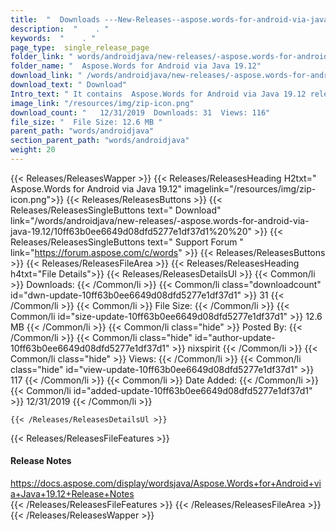 ```yaml
---
title:  "  Downloads ---New-Releases--aspose.words-for-android-via-java-19.12 . " 
description:  "    . " 
keywords:  "    . " 
page_type:  single_release_page
folder_link: " words/androidjava/new-releases/-aspose.words-for-android-via-java-19.12/"
folder_name: "  Aspose.Words for Android via Java 19.12"
download_link: " /words/androidjava/new-releases/-aspose.words-for-android-via-java-19.12/10ff63b0ee6649d08dfd5277e1df37d1"
download_text: " Download"
Intro_text: " It contains  Aspose.Words for Android via Java 19.12 release."
image_link: "/resources/img/zip-icon.png"
download_count: "   12/31/2019  Downloads: 31  Views: 116"
file_size: "  File Size: 12.6 MB "
parent_path: "words/androidjava"
section_parent_path: "words/androidjava"
weight: 20 
---
```


{{< Releases/ReleasesWapper >}}
  {{< Releases/ReleasesHeading H2txt="  Aspose.Words for Android via Java 19.12" imagelink="/resources/img/zip-icon.png">}}
  {{< Releases/ReleasesButtons >}}
    {{< Releases/ReleasesSingleButtons text=" Download" link="/words/androidjava/new-releases/-aspose.words-for-android-via-java-19.12/10ff63b0ee6649d08dfd5277e1df37d1%20%20" >}}
    {{< Releases/ReleasesSingleButtons text=" Support Forum " link="https://forum.aspose.com/c/words" >}}
  {{< Releases/ReleasesButtons >}}
  {{< Releases/ReleasesFileArea >}}
    {{< Releases/ReleasesHeading h4txt="File Details">}}
    {{< Releases/ReleasesDetailsUl >}}
            {{< Common/li  >}} Downloads: {{< /Common/li >}} 
      {{< Common/li class="downloadcount" id="dwn-update-10ff63b0ee6649d08dfd5277e1df37d1" >}} 31 {{< /Common/li >}} 
      {{< Common/li  >}} File Size: {{< /Common/li >}} 
      {{< Common/li id="size-update-10ff63b0ee6649d08dfd5277e1df37d1" >}} 12.6 MB {{< /Common/li >}} 
      {{< Common/li  class="hide" >}} Posted By: {{< /Common/li >}} 
      {{< Common/li class="hide" id="author-update-10ff63b0ee6649d08dfd5277e1df37d1" >}} nixspirit {{< /Common/li >}} 
      {{< Common/li class="hide"  >}} Views: {{< /Common/li >}} 
      {{< Common/li class="hide" id="view-update-10ff63b0ee6649d08dfd5277e1df37d1" >}} 117 {{< /Common/li >}} 
      {{< Common/li  >}} Date Added: {{< /Common/li >}} 
      {{< Common/li id="added-update-10ff63b0ee6649d08dfd5277e1df37d1" >}} 12/31/2019 {{< /Common/li >}} 

    {{< /Releases/ReleasesDetailsUl >}}

  {{< Releases/ReleasesFileFeatures >}}
      <h4>Release Notes</h4><div><a href="https://docs.aspose.com/display/wordsjava/Aspose.Words+for+Android+via+Java+19.12+Release+Notes">https://docs.aspose.com/display/wordsjava/Aspose.Words+for+Android+via+Java+19.12+Release+Notes</a></div>
  {{< /Releases/ReleasesFileFeatures >}}
 {{< /Releases/ReleasesFileArea >}}
{{< /Releases/ReleasesWapper >}}


